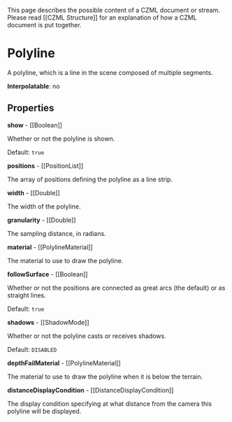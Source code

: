 This page describes the possible content of a CZML document or stream.  Please read [[CZML Structure]] for an explanation of how a CZML document is put together.

# Polyline

A polyline, which is a line in the scene composed of multiple segments.

**Interpolatable**: no

## Properties

**show** - [[Boolean]]

Whether or not the polyline is shown.

Default: `true`


**positions** - [[PositionList]]

The array of positions defining the polyline as a line strip.


**width** - [[Double]]

The width of the polyline.


**granularity** - [[Double]]

The sampling distance, in radians.


**material** - [[PolylineMaterial]]

The material to use to draw the polyline.


**followSurface** - [[Boolean]]

Whether or not the positions are connected as great arcs (the default) or as straight lines.

Default: `true`


**shadows** - [[ShadowMode]]

Whether or not the polyline casts or receives shadows.

Default: `DISABLED`


**depthFailMaterial** - [[PolylineMaterial]]

The material to use to draw the polyline when it is below the terrain.


**distanceDisplayCondition** - [[DistanceDisplayCondition]]

The display condition specifying at what distance from the camera this polyline will be displayed.



